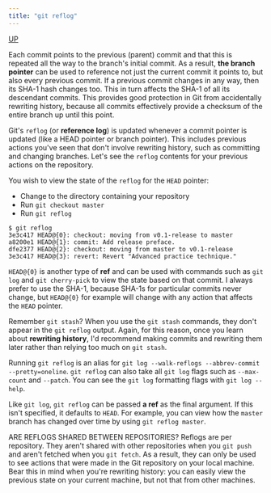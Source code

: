 ```yaml
---
title: "git reflog"
---
```


[UP](/git/git-index.html)


Each commit points to the previous (parent) commit
and that this is repeated all the way to the branch's initial commit.
As a result, **the branch pointer** can be used to reference
not just the current commit it points to, but also every previous commit.
If a previous commit changes in any way, then its SHA-1 hash changes too.
This in turn affects the SHA-1 of all its descendant commits.
This provides good protection in Git from accidentally rewriting history,
because all commits effectively provide a checksum of the entire branch up until this point.

Git's `reflog` (or **reference log**) is updated whenever a commit pointer is updated
(like a HEAD pointer or branch pointer).
This includes previous actions you've seen that don't involve rewriting history,
such as committing and changing branches.
Let's see the `reflog` contents for your previous actions on the repository.

You wish to view the state of the `reflog` for the `HEAD` pointer:

- Change to the directory containing your repository
- Run `git checkout master`
- Run `git reflog`

```text
$ git reflog
3e3c417 HEAD@{0}: checkout: moving from v0.1-release to master
a8200e1 HEAD@{1}: commit: Add release preface.
dfe2377 HEAD@{2}: checkout: moving from master to v0.1-release
3e3c417 HEAD@{3}: revert: Revert "Advanced practice technique."
```

`HEAD@{0}` is another type of **ref** and can be used with commands
such as `git log` and `git cherry-pick` to view the state based on that commit.
I always prefer to use the SHA-1, because SHA-1s for particular commits never change,
but `HEAD@{0}` for example will change with any action that affects the `HEAD` pointer.

Remember `git stash`? When you use the `git stash` commands, they don't appear in the `git reflog` output.
Again, for this reason, once you learn about **rewriting history**,
I'd recommend making commits and rewriting them later rather than relying too much on `git stash`.

Running `git reflog` is an alias for `git log --walk-reflogs --abbrev-commit --pretty=oneline`.
`git reflog` can also take all `git log` flags such as `--max-count` and `--patch`.
You can see the `git log` formatting flags with `git log --help`.

Like `git log`, `git reflog` can be passed **a ref** as the final argument.
If this isn't specified, it defaults to `HEAD`.
For example, you can view how the `master` branch has changed over time by using `git reflog master`.

ARE REFLOGS SHARED BETWEEN REPOSITORIES?
Reflogs are per repository.
They aren't shared with other repositories when you `git push` and aren't fetched when you `git fetch`.
As a result, they can only be used to see actions that were made in the Git repository on your local machine.
Bear this in mind when you're rewriting history:
you can easily view the previous state on your current machine, but not that from other machines. 
